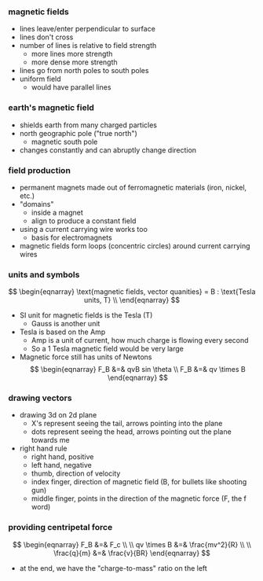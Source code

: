 ### magnetic fields
* lines leave/enter perpendicular to surface
* lines don't cross
* number of lines is relative to field strength
	* more lines more strength
	* more dense more strength
* lines go from north poles to south poles
* uniform field
	* would have parallel lines
### earth's magnetic field
* shields earth from many charged particles
* north geographic pole ("true north")
	* magnetic south pole
* changes constantly and can abruptly change direction
### field production
* permanent magnets made out of ferromagnetic materials (iron, nickel, etc.)
* "domains"
	* inside a magnet
	* align to produce a constant field
* using a current carrying wire works too
	* basis for electromagnets
* magnetic fields form loops (concentric circles) around current carrying wires
### units and symbols
$$
\begin{eqnarray}
\text{magnetic fields, vector quanities} = B : \text{Tesla units, T} \\
\end{eqnarray}
$$
* SI unit for magnetic fields is the Tesla (T)
	* Gauss is another unit
* Tesla is based on the Amp
	* Amp is a unit of current, how much charge is flowing every second
	* So a 1 Tesla magnetic field would be very large
* Magnetic force still has units of Newtons
$$
\begin{eqnarray}
F_B &=& qvB sin \theta \\
F_B &=& qv \times B
\end{eqnarray}
$$
### drawing vectors
* drawing 3d on 2d plane
	* X's represent seeing the tail, arrows pointing into the plane
	* dots represent seeing the head, arrows pointing out the plane towards me
* right hand rule
	* right hand, positive
	* left hand, negative
	* thumb, direction of velocity
	* index finger, direction of magnetic field (B, for bullets like shooting gun)
	* middle finger, points in the direction of the magnetic force (F, the f word)
### providing centripetal force
$$
\begin{eqnarray}
F_B &=& F_c \\ \\
qv \times B &=& \frac{mv^2}{R} \\ \\
\frac{q}{m} &=& \frac{v}{BR}
\end{eqnarray}
$$
* at the end, we have the "charge-to-mass" ratio on the left